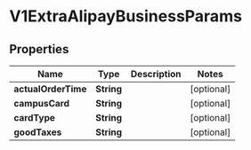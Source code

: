 
# V1ExtraAlipayBusinessParams

## Properties
Name | Type | Description | Notes
------------ | ------------- | ------------- | -------------
**actualOrderTime** | **String** |  |  [optional]
**campusCard** | **String** |  |  [optional]
**cardType** | **String** |  |  [optional]
**goodTaxes** | **String** |  |  [optional]



